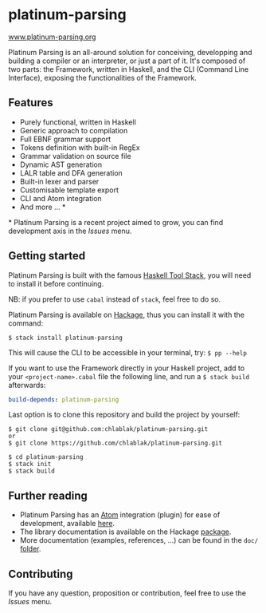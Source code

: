 # platinum-parsing
www.platinum-parsing.org

Platinum Parsing is an all-around solution for conceiving, developping and building a compiler or an interpreter, or just a part of it. It's composed of two parts: the Framework, written in Haskell, and the CLI (Command Line Interface), exposing the functionalities of the Framework.

## Features
- Purely functional, written in Haskell
- Generic approach to compilation
- Full EBNF grammar support
- Tokens definition with built-in RegEx
- Grammar validation on source file
- Dynamic AST generation
- LALR table and DFA generation
- Built-in lexer and parser
- Customisable template export
- CLI and Atom integration
- And more ... \*

\* Platinum Parsing is a recent project aimed to grow, you can find development axis in the _Issues_ menu.

## Getting started
Platinum Parsing is built with the famous [Haskell Tool Stack](https://www.haskellstack.org/), you will need to install it before continuing.

NB: if you prefer to use `cabal` instead of `stack`, feel free to do so.

Platinum Parsing is available on [Hackage](https://hackage.haskell.org/), thus you can install it with the command:

  ```console
  $ stack install platinum-parsing
  ```

This will cause the CLI to be accessible in your terminal, try: `$ pp --help`

If you want to use the Framework directly in your Haskell project, add to your `<project-name>.cabal` file the following line, and run a `$ stack build` afterwards:

  ```yaml
  build-depends: platinum-parsing
  ```

Last option is to clone this repository and build the project by yourself:

  ```console
  $ git clone git@github.com:chlablak/platinum-parsing.git
  or
  $ git clone https://github.com/chlablak/platinum-parsing.git

  $ cd platinum-parsing
  $ stack init
  $ stack build
  ```

## Further reading
- Platinum Parsing has an [Atom](https://atom.io/) integration (plugin) for ease of development, available [here](https://atom.io/packages/platinum-parsing-atom).
- The library documentation is available on the Hackage [package](https://hackage.haskell.org/package/platinum-parsing).
- More documentation (examples, references, ...) can be found in the `doc/` [folder](doc/).

## Contributing
If you have any question, proposition or contribution, feel free to use the _Issues_ menu.
